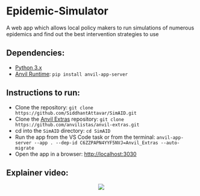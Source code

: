 # Epidemic-Simulator
A web app which allows local policy makers to run simulations of numerous epidemics and find out the best intervention strategies to use

## Dependencies: <a name = "dependencies"></a>
 - [Python 3.x](https://www.python.org/downloads/)
 - [Anvil Runtime](https://github.com/anvil-works/anvil-runtime): `pip install anvil-app-server`

## Instructions to run: <a name = "instructions-to-run"></a>
 - Clone the repository: `git clone https://github.com/SiddhantAttavar/SimAID.git`
 - Clone the [Anvil Extras](https://github.com/anvilistas/anvil-extras) repository: `git clone https://github.com/anvilistas/anvil-extras.git`
 - cd into the `SimAID` directory: `cd SimAID`
 - Run the app from the VS Code task or from the terminal: `anvil-app-server --app . --dep-id C6ZZPAPN4YYF5NVJ=Anvil_Extras --auto-migrate`
 - Open the app in a browser: [http://localhost:3030](http://localhost:3030)

## Explainer video: <a name = "explainer-video"></a>

<p align = "center">
  <a href = "https://youtu.be/wsO8-pZ50V8">
    <img src = "https://img.youtube.com/vi/wsO8-pZ50V8/0.jpg">
  </a>
</p>
